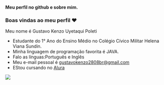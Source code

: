 **Meu perfil no github e sobre mim.**

### Boas vindas ao meu perfil ❤️
Meu nome é Gustavo Kenzo Uyetaqui Poleti
- Estudante do 1° Ano do Ensino Médio no Colégio Cívico Militar Helena Viana Sundin.
- Minha linguagem de programação favorita é JAVA.
- Falo as línguas:Português e Inglês
- Meu e-mail pessoal é gustavokenzo2808br@gmail.com
- EStou cursando no [Alura](https://www.alura.com.br) 

![](https://media.tenor.com/lSflRMQECFYAAAAd/sage-valorant.gif)
